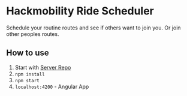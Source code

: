 # Hackmobility Ride Scheduler

  Schedule your routine routes and see if others want to join you. Or join other peoples routes.

## How to use

1. Start with [Server Repo](https://github.com/brucean52/hackmobility)
2. `npm install`
3. `npm start`
4. `localhost:4200` - Angular App
